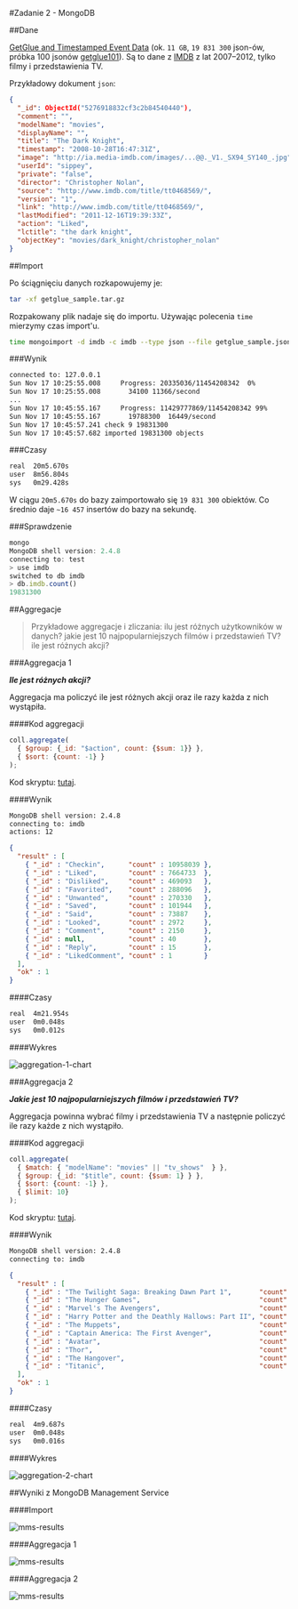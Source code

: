 #Zadanie 2 - MongoDB

##Dane

[GetGlue and Timestamped Event Data](http://getglue-data.s3.amazonaws.com/getglue_sample.tar.gz) (ok. `11 GB`, `19 831 300` json-ów, próbka 100 jsonów [getglue101](https://github.com/nosql/aggregations-2/blob/master/data/wbzyl/getglue101.json)). Są to dane z [IMDB](http://www.imdb.com/) z lat 2007–2012, tylko filmy i przedstawienia TV. 

Przykładowy dokument `json`:

```json
{
  "_id": ObjectId("5276918832cf3c2b84540440"),
  "comment": "",
  "modelName": "movies",
  "displayName": "",
  "title": "The Dark Knight",
  "timestamp": "2008-10-28T16:47:31Z",
  "image": "http://ia.media-imdb.com/images/...@@._V1._SX94_SY140_.jpg",
  "userId": "sippey",
  "private": "false",
  "director": "Christopher Nolan",
  "source": "http://www.imdb.com/title/tt0468569/",
  "version": "1",
  "link": "http://www.imdb.com/title/tt0468569/",
  "lastModified": "2011-12-16T19:39:33Z",
  "action": "Liked",
  "lctitle": "the dark knight",
  "objectKey": "movies/dark_knight/christopher_nolan"
}
```



##Import

Po ściągnięciu danych rozkapowujemy je:

```sh
tar -xf getglue_sample.tar.gz
```

Rozpakowany plik nadaje się do importu. Używając polecenia `time` mierzymy czas import'u.

```sh
time mongoimport -d imdb -c imdb --type json --file getglue_sample.json
```

###Wynik

```sh
connected to: 127.0.0.1
Sun Nov 17 10:25:55.008     Progress: 20335036/11454208342  0%
Sun Nov 17 10:25:55.008       34100 11366/second
...
Sun Nov 17 10:45:55.167     Progress: 11429777869/11454208342 99%
Sun Nov 17 10:45:55.167       19788300  16449/second
Sun Nov 17 10:45:57.241 check 9 19831300
Sun Nov 17 10:45:57.682 imported 19831300 objects
```

###Czasy

```sh
real  20m5.670s
user  8m56.804s
sys   0m29.428s
```

W ciągu `20m5.670s` do bazy zaimportowało się `19 831 300` obiektów. Co średnio daje `~16 457` insertów do bazy na sekundę.

###Sprawdzenie

```js
mongo
MongoDB shell version: 2.4.8
connecting to: test
> use imdb
switched to db imdb
> db.imdb.count()
19831300
```

##Aggregacje

> Przykładowe aggregacje i zliczania: ilu jest różnych użytkowników w danych? jakie jest 10 najpopularniejszych filmów i przedstawień TV? ile jest różnych akcji?

###Aggregacja 1

***Ile jest różnych akcji?***

Aggregacja ma policzyć ile jest różnych akcji oraz ile razy każda z nich wystąpiła.

####Kod aggregacji

```js
coll.aggregate(
  { $group: {_id: "$action", count: {$sum: 1}} },
  { $sort: {count: -1} }
);
```
Kod skryptu: [tutaj](./scripts/agg-1.js).

####Wynik

```sh
MongoDB shell version: 2.4.8
connecting to: imdb
actions: 12
```

```json
{
  "result" : [
    { "_id" : "Checkin",      "count" : 10958039 },
    { "_id" : "Liked",        "count" : 7664733  },
    { "_id" : "Disliked",     "count" : 469093   },
    { "_id" : "Favorited",    "count" : 288096   },
    { "_id" : "Unwanted",     "count" : 270330   },
    { "_id" : "Saved",        "count" : 101944   },
    { "_id" : "Said",         "count" : 73887    },
    { "_id" : "Looked",       "count" : 2972     },
    { "_id" : "Comment",      "count" : 2150     },
    { "_id" : null,           "count" : 40       },
    { "_id" : "Reply",        "count" : 15       },
    { "_id" : "LikedComment", "count" : 1        }
  ],
  "ok" : 1
}
```

####Czasy

```sh
real  4m21.954s
user  0m0.048s
sys   0m0.012s
```

####Wykres

![aggregation-1-chart](./images/2-mongo-agg-1-chart.png)

###Aggregacja 2

***Jakie jest 10 najpopularniejszych filmów i przedstawień TV?***

Aggregacja powinna wybrać filmy i przedstawienia TV a następnie policzyć ile razy każde z nich wystąpiło.

####Kod aggregacji

```js
coll.aggregate(
  { $match: { "modelName": "movies" || "tv_shows"  } },
  { $group: {_id: "$title", count: {$sum: 1} } },
  { $sort: {count: -1} },
  { $limit: 10}
);
```

Kod skryptu: [tutaj](./scripts/agg-2.js).

####Wynik

```sh
MongoDB shell version: 2.4.8
connecting to: imdb
```

```json
{
  "result" : [
    { "_id" : "The Twilight Saga: Breaking Dawn Part 1",       "count" : 87521 },
    { "_id" : "The Hunger Games",                              "count" : 79340 },
    { "_id" : "Marvel's The Avengers",                         "count" : 64356 },
    { "_id" : "Harry Potter and the Deathly Hallows: Part II", "count" : 33680 },
    { "_id" : "The Muppets",                                   "count" : 29002 },
    { "_id" : "Captain America: The First Avenger",            "count" : 28406 },
    { "_id" : "Avatar",                                        "count" : 23238 },
    { "_id" : "Thor",                                          "count" : 23207 },
    { "_id" : "The Hangover",                                  "count" : 22709 },
    { "_id" : "Titanic",                                       "count" : 20791 }
  ],
  "ok" : 1
}
```

####Czasy

```sh
real  4m9.687s
user  0m0.048s
sys   0m0.016s
```

####Wykres

![aggregation-2-chart](./images/2-mongo-agg-2-chart.png)

##Wyniki z MongoDB Management Service

####Import

![mms-results](./images/2-mongo-import-mms.png)

####Aggregacja 1

![mms-results](./images/2-mongo-agg-1-mms.png)

####Aggregacja 2

![mms-results](./images/2-mongo-agg-2-mms.png)